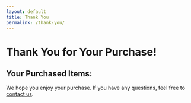 ```yaml
---
layout: default
title: Thank You
permalink: /thank-you/
---
```


<div class="container">
<h1>Thank You for Your Purchase!</h1>

<h2>Your Purchased Items:</h2>
<div id="purchased-items">
<!-- Items will be dynamically populated here -->
</div>

<p>We hope you enjoy your purchase. If you have any questions, feel free to <a href="/contact/">contact us</a>.</p>
</div>

<script>
  // Retrieve purchased items from localStorage
  var purchasedItems = JSON.parse(localStorage.getItem('purchasedItems'));

  // Reference to the HTML container where purchased items will be displayed
  var purchasedItemsContainer = document.getElementById('purchased-items');

  // Check if purchased items exist
  if (purchasedItems && purchasedItems.length > 0) {
    purchasedItems.forEach(function(item) {
      // Create an element for each purchased item and append to the container
      var itemElement = document.createElement('div');
      itemElement.className = 'purchased-item';

      // Create image element
      var itemImage = document.createElement('img');
      itemImage.src = item.image; // Assuming image URL is stored in 'image'
      itemImage.alt = item.name;
      itemImage.className = 'item-image';

      // Create details element
      var itemDetails = document.createElement('div');
      itemDetails.className = 'item-details';
      itemDetails.innerHTML = `<strong>${item.name}</strong><br>
                               Price: $${item.price}<br>
                               Quantity: ${item.quantity}`;

      // Append image and details to item element
      itemElement.appendChild(itemImage);
      itemElement.appendChild(itemDetails);
      purchasedItemsContainer.appendChild(itemElement);
    });
  } else {
    purchasedItemsContainer.textContent = 'No items found.';
  }

  // Clear purchasedItems from localStorage after displaying
  localStorage.removeItem('purchasedItems');

  
  
  
  .container {
  max-width: 900px;
  margin: 0 auto;
  padding: 20px;
  background-color: #ffffff;
  border-radius: 8px;
  box-shadow: 0 4px 8px rgba(0, 0, 0, 0.1);
}

h1 {
  color: #2c3e50;
  text-align: center;
  font-size: 2.5em;
  margin-bottom: 20px;
}

h2 {
  color: #2980b9;
  border-bottom: 2px solid #2980b9;
  padding-bottom: 10px;
  margin-bottom: 30px;
  font-size: 1.8em;
}

#purchased-items {
  margin: 0;
  padding: 0;
}

.purchased-item {
  display: flex;
  align-items: center;
  padding: 15px;
  border-bottom: 1px solid #ddd;
  background-color: #f9f9f9;
  border-radius: 8px;
  margin-bottom: 15px;
}

.purchased-item:last-child {
  border-bottom: none;
}

.item-image {
  width: 120px;
  height: 120px;
  object-fit: cover;
  border-radius: 8px;
  margin-right: 20px;
  box-shadow: 0 2px 4px rgba(0, 0, 0, 0.1);
}

.item-details {
  flex: 1;
}

.item-details strong {
  font-size: 1.2em;
  color: #34495e;
}

.item-details p {
  margin: 5px 0;
  font-size: 1em;
  color: #555;
}

p {
  font-size: 1.1em;
  line-height: 1.6;
  color: #666;
}

a {
  color: #2980b9;
  text-decoration: none;
  font-weight: bold;
}

a:hover {
  text-decoration: underline;
}

@media (max-width: 768px) {
  .container {
    padding: 15px;
  }

  .purchased-item {
    flex-direction: column;
    align-items: flex-start;
  }

  .item-image {
    margin-bottom: 10px;
    width: 100%;
    max-width: 150px;
  }
}
</script>
